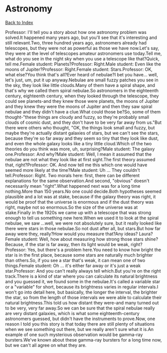 # Astronomy
[Back to Index](https://github.com/windows10010/tpoExtractor/blob/master/README.md)

Professor: I'II tell you a story about how one astronomy problem was solved.It happened many years ago, but you'll see that it's interesting and still relevant.Two, three hundred years ago, astronomers already had telescopes, but they were not as powerful as those we have now.Let's say, they were at the level of telescopes amateur astronomers use today.Tell me, what do you see in the night sky when you use a telescope like that?Quick, tell me.Female student: Planets?Professor: Right.Male student: Even like the moons of Jupiter?Professor: Right.Female student: Stars.Professor: OK, what else?You think that's all?Ever heard of nebulae?I bet you have… well, let's just, um, put it up anyway.Nebulae are small fuzzy patches you see in the sky, they look like little clouds.Many of them have a spiral shape, and that's why we called them spiral nebulae.So astronomers in the eighteenth century, eighteenth century, when they looked through the telescope, they could see planets-and they knew those were planets, the moons of Jupiter and they knew they were the moons of Jupiter and then they saw spiral nebulae and they didn't have a clue.What could those be?So, some of them thought-"these things are cloudy and fuzzy, so they're probably small clouds of cosmic dust, and they don't have to be very far away from us."But there were others who thought, "OK, the things look small and fuzzy, but maybe they're actually distant galaxies of stars, but we can't see the stars, because they're so far away and they seem so tiny that they look like dust, and even the whole galaxy looks like a tiny little cloud.Which of the two theories do you think was more, uh, surprising?Male student: The galaxy one.Professor: And why?Male student: Well, I mean it assumed that the nebulae are not what they look like at first sight.The first theory assumed that, right?Professor: OK. And now tell me this which one would have seemed more likely at the time?Male student: Uh ... They couldn't tell.Professor: Right. Two morals here: first, there can be different explanations for the same observation.And second, "obvious" doesn't necessarily mean "right".What happened next was for a long time nothing.More than 150 years.No one could decide.Both hypotheses seemed plausible and a lot was at stake, because if the galaxy theory was right, it would be proof that the universe is enormous and if the dust theory was right, maybe not so enormous.So the size of the universe was at stake.Finally in the 1920s we came up with a telescope that was strong enough to tell us something new here.When we used it to look at the spiral nebulae, we saw ...well, we were not absolutely sure, but it really looked like there were stars in those nebulae.So not dust after all, but stars.But how far away were they, really?How would you measure that?Any ideas? Laura?Female student: Well, how about measuring how strong those stars shine?Because, if the star is far away, then its light would be weak, right?Professor: Yes, but there's a problem here.You need to know how bright the star is in the first place, because some stars are naturally much brighter than others.So, if you see a star that's weak, it can mean one of two things.Female student: Oh ... it's either far away or it's just a weak star.Professor: And you can't really always tell which.But you're on the right track.There is a kind of star where you can calculate its natural brightness and you guessed it, we found some in the nebulae.It's called a variable star or a "variable" for short, because its brightness varies in regular intervals.I won't go into detail here, but basically, the longer the interval, the brighter the star, so from the length of those intervals we were able to calculate their natural brightness.This told us how distant they were-and many turned out to be very, very far away.So we can be sure that the spiral nebulae really are very distant galaxies, which is what some eighteenth-century astronomers guessed, but didn't have the instruments to prove.Now, one reason I told you this story is that today there are still plenty of situations when we see something out there, but we really aren't sure what it is.An example of one such mysterious observation would be gamma-ray bursters.We've known about these gamma-ray bursters for a long time now, but we can't all agree on what they are.